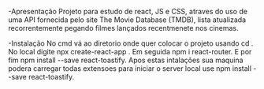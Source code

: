 -Apresentação
Projeto para estudo de react, JS e CSS, atraves do uso de uma API fornecida pelo site The Movie Database (TMDB), lista atualizada recorrentemente pegando filmes lançados recentmenete nos cinemas.

-Instalação
No cmd vá ao diretorio onde quer colocar o projeto usando cd <diretorio>.
No local digite npx create-react-app <nome do projeto>.
Em seguida npm i react-router.
E por fim npm install --save react-toastify.
Apos estas intalações sua maquina podera carregar todas extensoes para iniciar o server local use npm install --save react-toastify.